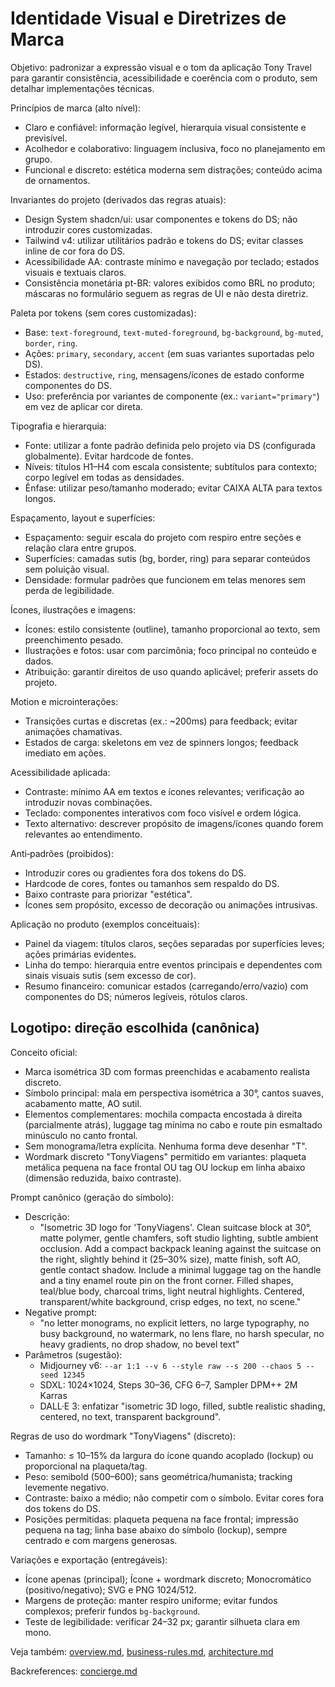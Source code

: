# Identidade Visual e Diretrizes de Marca

Objetivo: padronizar a expressão visual e o tom da aplicação Tony Travel para garantir consistência, acessibilidade e coerência com o produto, sem detalhar implementações técnicas.

Princípios de marca (alto nível):
- Claro e confiável: informação legível, hierarquia visual consistente e previsível.
- Acolhedor e colaborativo: linguagem inclusiva, foco no planejamento em grupo.
- Funcional e discreto: estética moderna sem distrações; conteúdo acima de ornamentos.

Invariantes do projeto (derivados das regras atuais):
- Design System shadcn/ui: usar componentes e tokens do DS; não introduzir cores customizadas.
- Tailwind v4: utilizar utilitários padrão e tokens do DS; evitar classes inline de cor fora do DS.
- Acessibilidade AA: contraste mínimo e navegação por teclado; estados visuais e textuais claros.
- Consistência monetária pt-BR: valores exibidos como BRL no produto; máscaras no formulário seguem as regras de UI e não desta diretriz.

Paleta por tokens (sem cores customizadas):
- Base: `text-foreground`, `text-muted-foreground`, `bg-background`, `bg-muted`, `border`, `ring`.
- Ações: `primary`, `secondary`, `accent` (em suas variantes suportadas pelo DS).
- Estados: `destructive`, `ring`, mensagens/ícones de estado conforme componentes do DS.
- Uso: preferência por variantes de componente (ex.: `variant="primary"`) em vez de aplicar cor direta.

Tipografia e hierarquia:
- Fonte: utilizar a fonte padrão definida pelo projeto via DS (configurada globalmente). Evitar hardcode de fontes.
- Níveis: títulos H1–H4 com escala consistente; subtítulos para contexto; corpo legível em todas as densidades.
- Ênfase: utilizar peso/tamanho moderado; evitar CAIXA ALTA para textos longos.

Espaçamento, layout e superfícies:
- Espaçamento: seguir escala do projeto com respiro entre seções e relação clara entre grupos.
- Superfícies: camadas sutis (bg, border, ring) para separar conteúdos sem poluição visual.
- Densidade: formular padrões que funcionem em telas menores sem perda de legibilidade.

Ícones, ilustrações e imagens:
- Ícones: estilo consistente (outline), tamanho proporcional ao texto, sem preenchimento pesado.
- Ilustrações e fotos: usar com parcimônia; foco principal no conteúdo e dados.
- Atribuição: garantir direitos de uso quando aplicável; preferir assets do projeto.

Motion e microinterações:
- Transições curtas e discretas (ex.: ~200ms) para feedback; evitar animações chamativas.
- Estados de carga: skeletons em vez de spinners longos; feedback imediato em ações.

Acessibilidade aplicada:
- Contraste: mínimo AA em textos e ícones relevantes; verificação ao introduzir novas combinações.
- Teclado: componentes interativos com foco visível e ordem lógica.
- Texto alternativo: descrever propósito de imagens/ícones quando forem relevantes ao entendimento.

Anti‑padrões (proibidos):
- Introduzir cores ou gradientes fora dos tokens do DS.
- Hardcode de cores, fontes ou tamanhos sem respaldo do DS.
- Baixo contraste para priorizar "estética".
- Ícones sem propósito, excesso de decoração ou animações intrusivas.

Aplicação no produto (exemplos conceituais):
- Painel da viagem: títulos claros, seções separadas por superfícies leves; ações primárias evidentes.
- Linha do tempo: hierarquia entre eventos principais e dependentes com sinais visuais sutis (sem excesso de cor).
- Resumo financeiro: comunicar estados (carregando/erro/vazio) com componentes do DS; números legíveis, rótulos claros.

## Logotipo: direção escolhida (canônica)

Conceito oficial:
- Marca isométrica 3D com formas preenchidas e acabamento realista discreto.
- Símbolo principal: mala em perspectiva isométrica a 30°, cantos suaves, acabamento matte, AO sutil.
- Elementos complementares: mochila compacta encostada à direita (parcialmente atrás), luggage tag mínima no cabo e route pin esmaltado minúsculo no canto frontal.
- Sem monograma/letra explícita. Nenhuma forma deve desenhar "T".
- Wordmark discreto "TonyViagens" permitido em variantes: plaqueta metálica pequena na face frontal OU tag OU lockup em linha abaixo (dimensão reduzida, baixo contraste).

Prompt canônico (geração do símbolo):
- Descrição:
  - "Isometric 3D logo for 'TonyViagens'. Clean suitcase block at 30°, matte polymer, gentle chamfers, soft studio lighting, subtle ambient occlusion. Add a compact backpack leaning against the suitcase on the right, slightly behind it (25–30% size), matte finish, soft AO, gentle contact shadow. Include a minimal luggage tag on the handle and a tiny enamel route pin on the front corner. Filled shapes, teal/blue body, charcoal trims, light neutral highlights. Centered, transparent/white background, crisp edges, no text, no scene."
- Negative prompt:
  - "no letter monograms, no explicit letters, no large typography, no busy background, no watermark, no lens flare, no harsh specular, no heavy gradients, no drop shadow, no bevel text"
- Parâmetros (sugestão):
  - Midjourney v6: `--ar 1:1 --v 6 --style raw --s 200 --chaos 5 --seed 12345`
  - SDXL: 1024×1024, Steps 30–36, CFG 6–7, Sampler DPM++ 2M Karras
  - DALL·E 3: enfatizar "isometric 3D logo, filled, subtle realistic shading, centered, no text, transparent background".

Regras de uso do wordmark "TonyViagens" (discreto):
- Tamanho: ≤ 10–15% da largura do ícone quando acoplado (lockup) ou proporcional na plaqueta/tag.
- Peso: semibold (500–600); sans geométrica/humanista; tracking levemente negativo.
- Contraste: baixo a médio; não competir com o símbolo. Evitar cores fora dos tokens do DS.
- Posições permitidas: plaqueta pequena na face frontal; impressão pequena na tag; linha base abaixo do símbolo (lockup), sempre centrado e com margens generosas.

Variações e exportação (entregáveis):
- Ícone apenas (principal); Ícone + wordmark discreto; Monocromático (positivo/negativo); SVG e PNG 1024/512.
- Margens de proteção: manter respiro uniforme; evitar fundos complexos; preferir fundos `bg-background`.
- Teste de legibilidade: verificar 24–32 px; garantir silhueta clara em mono.

Veja também: [overview.md](./overview.md), [business-rules.md](./business-rules.md), [architecture.md](./architecture.md)

Backreferences: [concierge.md](./concierge.md)